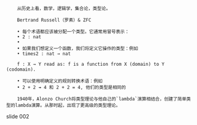         
        从历史上看，数学，逻辑学，集合论，类型论。

        Bertrand Russell（罗素）& ZFC

        • 每个术语都应该被分配一个类型。它通常用冒号表示：
        • 2 : nat
        •
        • 如果我们想定义一个函数，我们将定义它操作的类型：例如
        • times2 : nat → nat

        f : X → Y read as: f is a function from X (domain) to Y (codomain).

        • 可以使用明确定义的规则转换术语：例如
        • 2 + 2 ↠ 4 和 2 + 2 = 4, 他们的类型是相同的

        1940年，Alonzo Church将类型理论与他自己的`lambda`演算相结合，创建了简单类型的lambda演算。从那时起，出现了更高级的类型理论。

















































































slide 002
